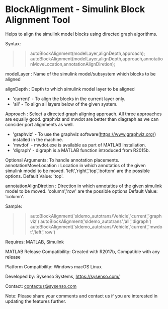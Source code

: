 # BlockAlignment - Simulink Block Alignment Tool
 Helps to align the simulink model blocks using directed graph algorithms. 

Syntax:
>> autoBlockAlignment(modelLayer,alignDepth,approach);
>> autoBlockAlignment(modelLayer,alignDepth,approach,annotationMoveLocation,annotationAlignDiretion);

modelLayer : Name of the simulink model/subsystem which blocks to be aligned

alignDepth : Depth to which simulink model layer to be aligned
* 'current' - To align the blocks in the current layer only.
* 'all' - To align all layers below of the given system.

Approach : Select a directed graph aligning approach. All three
approaches are equally good. graphviz and mwdot are better than diagraph
as we can consider port alignments as well.
* 'graphviz' - To use the graphviz software(https://www.graphviz.org/)
installed in the machine.
* 'mwdot' - mwdot.exe is available as part of MATLAB installation.
* 'digraph' - digraph is a MATLAB function introduced from R2015b.

Optional Arguments: To handle annotation placements.
annotationMoveLocation : Location in which annotatios of the given simulink model to be moved.
'left','right','top','bottom' are the possible options.
Default Value: 'top'.

annotationAlignDiretion : Direction in which annotatios of the given simulink model to be moved.
'column','row' are the possible options
Default Value: 'column'.

Sample:
>> autoBlockAlignment('sldemo_autotrans/Vehicle','current','graphviz')
>> autoBlockAlignment('sldemo_autotrans','all','digraph')
>> autoBlockAlignment('sldemo_autotrans/Vehicle','current','mwdot','left','row') 


Requires: MATLAB, Simulink

MATLAB Release Compatibility: Created with R2017b, Compatible with any release

Platform Compatibility: Windows macOS Linux 

Developed by: Sysenso Systems, https://sysenso.com/

Contact: contactus@sysenso.com

Note: Please share your comments and contact us if you are interested in updating the features further.
